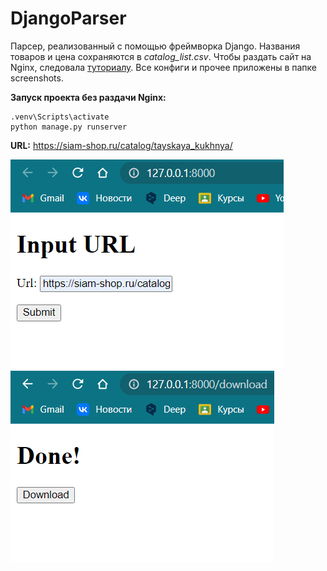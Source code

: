 # DjangoParser

Парсер, реализованный с помощью фреймворка Django. Названия товаров и цена сохраняются в _catalog_list.csv_.
Чтобы раздать сайт на Nginx, следовала [туториалу](https://sweetcode.io/how-to-deploy-a-django-project-with-nginx-and-gunicorn/). Все конфиги и прочее приложены в папке screenshots.

**Запуск проекта без раздачи Nginx:**
```
.venv\Scripts\activate   
python manage.py runserver
```
**URL:** https://siam-shop.ru/catalog/tayskaya_kukhnya/

![alt text](https://github.com/alincnl/DjangoParser/blob/master/start_page.png)
![alt text](https://github.com/alincnl/DjangoParser/blob/master/download_page.png)
